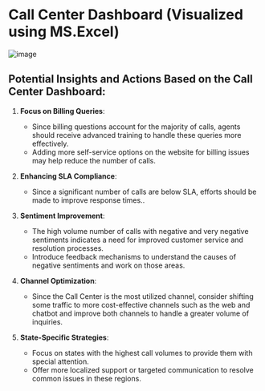 # Call Center Dashboard (Visualized using MS.Excel)
![image](https://github.com/MatthewEvansH/Call-Center-Dashboard/assets/85978388/deaec670-4bbd-4229-b72b-fcc79e21e339)

## Potential Insights and Actions Based on the Call Center Dashboard:
1. **Focus on Billing Queries**:
   - Since billing questions account for the majority of calls, agents should receive advanced training to handle these queries more effectively.
   - Adding more self-service options on the website for billing issues may help reduce the number of calls.

2. **Enhancing SLA Compliance**:
   - Since a significant number of calls are below SLA, efforts should be made to improve response times..

3. **Sentiment Improvement**:
   - The high volume number of calls with negative and very negative sentiments indicates a need for improved customer service and resolution processes.
   - Introduce feedback mechanisms to understand the causes of negative sentiments and work on those areas.

4. **Channel Optimization**:
   - Since the Call Center is the most utilized channel, consider shifting some traffic to more cost-effective channels such as the web and chatbot and improve both channels to handle a greater volume of inquiries.

5. **State-Specific Strategies**:
   - Focus on states with the highest call volumes to provide them with special attention.
   - Offer more localized support or targeted communication to resolve common issues in these regions.
